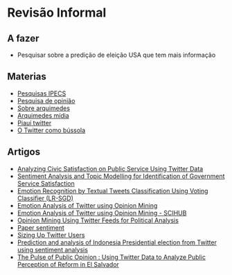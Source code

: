 # Revisão Informal 

## A fazer
* Pesquisar sobre a predição de eleição USA que tem mais informação

## Materias
* [Pesquisas IPECS](https://www.ipec-inteligencia.com.br/pesquisas/)
* [Pesquisa de opinião](https://www.ipec-inteligencia.com.br/Repository/Files/40/JOB_0046-9_AVALIA%C3%87%C3%83O%20E%20VOTO%20-%20Relat%C3%B3rio%20de%20tabelas%20(Imprensa).pdf)
* [Sobre arquimedes](https://arquimedes.social/sobre/)
* [Arquimedes mídia](https://arquimedes.social/news/)
* [Piauí twitter](https://piaui.folha.uol.com.br/acompanhe-variacao-de-humor-sobre-o-governo-no-twitter/)
* [O Twitter como bússola](https://piaui.folha.uol.com.br/o-twitter-como-bussola/)

## Artigos
* [Analyzing Civic Satisfaction on Public Service Using Twitter Data](https://journal.bappenas.go.id/index.php/jpp/article/view/15)
* [Sentiment Analysis and Topic Modelling for Identification of Government Service Satisfaction](https://ieeexplore.ieee.org/abstract/document/8576974)
* [Emotion Recognition by Textual Tweets Classification Using Voting Classifier (LR-SGD)](https://ieeexplore.ieee.org/document/9309291)
* [Emotion Analysis of Twitter using Opinion Mining](https://ieeexplore.ieee.org/abstract/document/7346694)
* [Emotion Analysis of Twitter using Opinion Mining - SCIHUB](https://sci-hub.hkvisa.net/10.1109/IC3.2015.7346694)
* [Opinion Mining Using Twitter Feeds for Political Analysis](https://core.ac.uk/download/pdf/229655837.pdf)
* [Paper sentiment](https://d1wqtxts1xzle7.cloudfront.net/61585865/paper_sentiment20191222-58074-1tchba0-with-cover-page-v2.pdf?Expires=1633391257&Signature=g25vqWlCmZ9J7qEt5JKY2gl0SLsw-1IzjnZxEKMPbJJNbgCVOsiXOboC9fyoSgqcT1RcP-lNQY~w0J7ZD4InGRgrtK3Q1Jm1a4sW1kZH1OHTigQoN3x3gZWr47LufkJplVoPVqCUwy7XhwD6pIGjfyTbCknV4OMJc6VeXc~Bogr2avGUKs3QZbfoJbBztmClnH0UW3HQxJmK7PtTCqTDitldUf6C1xGkQsdbRNxWHZMBmZCqEFSGGuBpNnMV0yoROcDW6nIuzL9p7k-09MdRjlzMCveWcvrAzWPur0VpZzGHW~GbGJrcRUxFRFbVTK2EYeFTr7-P5k5ztb-bZ4SuQA__&Key-Pair-Id=APKAJLOHF5GGSLRBV4ZA)
* [Sizing Up Twitter Users](https://www.pewresearch.org/internet/2019/04/24/sizing-up-twitter-users/)
* [Prediction and analysis of Indonesia Presidential election from Twitter using sentiment analysis](https://link.springer.com/article/10.1186/s40537-018-0164-1)
* [The Pulse of Public Opinion : Using Twitter Data to Analyze Public Perception of Reform in El Salvador](https://openknowledge.worldbank.org/handle/10986/22656)
